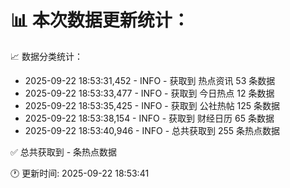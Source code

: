📊 本次数据更新统计：
==========================

📈 数据分类统计：
- 2025-09-22 18:53:31,452 - INFO - 获取到 热点资讯 53 条数据
- 2025-09-22 18:53:33,477 - INFO - 获取到 今日热点 12 条数据
- 2025-09-22 18:53:35,425 - INFO - 获取到 公社热帖 125 条数据
- 2025-09-22 18:53:38,154 - INFO - 获取到 财经日历 65 条数据
- 2025-09-22 18:53:40,946 - INFO - 总共获取到 255 条热点数据

✅ 总共获取到 - 条热点数据

🕐 更新时间: 2025-09-22 18:53:41
